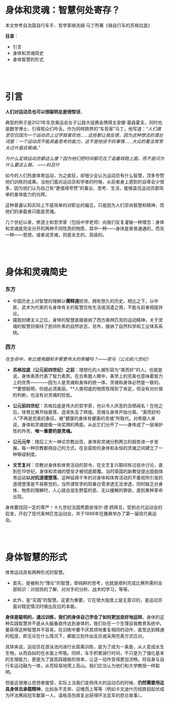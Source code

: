 # 身体和灵魂：智慧何处寄存？

本文参考自法国自行车手、哲学家继尧姆·马丁所著《骑自行车的苏格拉底》

**目录**：
* 引言
* 身体和灵魂简史
* 身体智慧的形式

<br>
<br>

# 引言

**人们对运动员也可以很聪明总是很惊讶**。

典型的例子是2021年东京奥运会女子公路大组赛金牌得主安娜·基森霍夫，同时也是数学博士，引得观众们咋舌。作为同样跨界的“车哲家”马丁，他写道：“*人们甚至仅仅因为一个运动员上过学就喜欢他……这些都让我反感，因为这种想法的潜台词是：一个运动员不能具备思考的能力，这不是他该干的事情……大众的看法常常太过片面且极端*。”

*为什么足球运动员都这么傻？因为他们把时间都花在了追着球跑上面，而不是问为什么要这么做。 ——科吕什*

如今的人们热衷体育运动，为之疯狂，却很少会认为运动员有什么智慧，顶多夸赞他们训练的成果。当他们面对运动员和学者的时候，从前者身上感到的自卑会少很多，因为他们认为自己有“更值得夸赞”的事业、思考、生活，能够盖住运动员那简单的身体能力的光辉。

这种普遍认知实际上不是简单的对职业的偏见，只是因为人们崇尚智慧和精神，而他们的承载者只能是灵魂。

几个世纪以来，修道士和哲学家（包括中学老师）向我们反复灌输一种理念：身体和灵魂是完全分开的两种不同性质的物质，其中一种——身体是普普通通的，而另一种——思想，或者说灵魂，则是永生的，高级的。

<br>
<br>

# 身体和灵魂简史

### 东方

* 中国历史上对智慧的理解以**儒释道**统领，拥有悠久的历史。相比之下，以中医、武术为代表的与身体有关的智慧仅有生活或消遣之用，不能与前者相提并论。
* 摆脱封建主义之后，身体的智慧直接接纳了西方奥林匹克的运动精神，关于灵魂的智慧则保持了民间朴素的自然状态，另外，接纳了自然科学和工业体系系统。

### 西方

*在生命中，有比使用腿和手臂更伟大的荣耀吗？——荷马（公元前八世纪）*

* **苏格拉底（公元前四世纪）之前**：理想化的人被形容为“美而好”的人。也就是说，身体素质代表了智力素质。在古希腊人眼中，美学上的完美也意味着智力上的优秀————因为人是灵魂和身体的统一体，灵魂和身体必然是一致的。**要想聪明，你就必须美丽。**人类彻底的物质性得到了肯定，但没有对价值的判断，也没有对灵魂的贬低。

* **公元前四世纪**：苏格拉底是伟大的哲学家，也以令人厌恶的丑陋闻名！在他之后，体育比赛开始衰落，逐渐失去了辉煌。灵魂与身体开始分离。“美而好的人”不再是完美的象征，被“健康的身体有健康的灵魂”所取代。对希腊人来说，身体和灵魂就像一块奖牌的两面，从此它们分开了——身体成了一层保护性的外壳，**唯一重要的是灵魂。**

* **公元元年**：随后三大一神论宗教出现，身体和灵魂分割两立的趋势进一步发展，每一种宗教都用自己的方式，在会腐败的身体和永恒的灵魂之间建立了一种等级制度。

* **文艺复兴**：宗教对身体和体育活动的禁令，在文艺复兴期间有过些许讨论，直到在19世纪，身体和灵魂的壁垒才被彻底颠覆。当时英国的新教徒提出鼓励体育运动**以对抗道德堕落**。这种延绵千年的对身体和体育活动的不重视所引发的道德堕落是不易察觉的，当所谓哲学的阳春白雪渗透无法渗透，同时缺乏对身体、物质的理解时，人心就会滋生野蛮的恶、无以缓解的罪欲，直到某种革命出现。

身体要找回一定的尊严！十九世纪法国男爵皮埃尔·德·顾拜旦，受到古代运动会的启发，开创了现代奥林匹克运动会，并于1896年在雅典举办了第一届现代奥运会。

<br>
<br>

# 身体智慧的形式

体育运动具有两种形式的智慧。

* 首先，是被称为“理论”的智慧，即纯粹的思考，也就是顺利完成比赛所需的全部知识：对规则的了解、对对手的分析、战术的学习，等等。

* 此外，是“实践”的智慧。这更为重要，它在很大程度上是无意识的，是运动员面对既定情况时做出反应的本能。

**身体是聪明的，通过训练，我们的身体自己学会了如何更加良好地运转**。身体的这种实践智慧并不是从头脑垂直传达到身体的，我们处在一个生理自我教育系统中。要获得这种智慧并不容易，在训练中要不厌其烦地重复相同的动作，直至达到精通的程度，即无论在什么情况下，都能立刻作出反应或采用完美方式应对。

具体来说，运动员在游泳池内进行长距离训练，是为了成为一条鱼，从人变成水生生物，从而自如的在水面上呼吸。同样，车手积累骑行时间，不只是为了强化基本的生理能力，更是为了提高踩踏板的效率，让这一动作变得更加流畅，将自身与自行车运动融为一体，从而轻易地爬上高山。我们应当认为他们和大学教授一样聪明。

但是这很难让思想者接受，实际上当我们宣扬伟大的运动员的时候，**仍然需要用这具身体去承载精神**，比如永不言弃、迎难而上等等（例如卡文迪什历经跌宕起伏成为环法赛段冠军数第一人、温格高伤病复出获得环法亚军的悲壮故事）。
